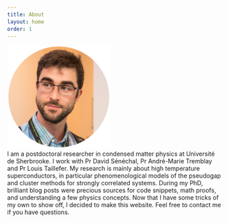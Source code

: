 ```yaml
---
title: About
layout: home
order: 1
---
```


<img class="center" src="/img/profile.png" width="240px">

<div class="narrow">
I am a postdoctoral researcher in condensed matter physics at Université de Sherbrooke. I work with Pr David Sénéchal, Pr André-Marie Tremblay and Pr Louis Taillefer. My research is mainly about high temperature superconductors, in particular phenomenological models of the pseudogap and cluster methods for strongly correlated systems. During my PhD, brilliant blog posts were precious sources for code snippets, math proofs, and understanding a few physics concepts. Now that I have some tricks of my own to show off, I decided to make this website. Feel free to contact me if you have questions.
</div>
